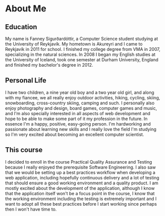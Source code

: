 About Me
=========

## Education
My name is Fanney Sigurðardóttir, a Computer Science student studying at the University of Reykjavík. 
My hometown is Akureyri and I came to Reykjavík in 2011 for school. 
I finished my college degree from VMA in 2007, specializing in the natural sciences. 
In 2008 I began my English studies at the University of Iceland, took one semester at Durham University, 
England and finished my bachelor's degree in 2012.

## Personal Life
I have two children, a nine year old boy and a two year old girl, 
and along with my fiancee, we all really enjoy outdoor activities, hiking, cycling, skiing, snowboarding,
cross-country skiing, camping and such.
I personally also enjoy photography and design, board games, computer games and music, and I'm also specially interested in
all aspects of web development and hope to be able to make some part of it my profession in the future.
In essence I'm a happy, positive, easy-going person. 
I'm hardworking and passionate about learning new skills and I really love the field I'm studying 
so I'm very excited about becoming an excellent computer scientist.

## This course
I decided to enroll in the course Practical Quality Assurance and Testing because I really enjoyed the prerequisite 
Software Engineering. I also saw that we would be setting up a best practices workflow when developing
a web application, including hopefully continuous delivery and a lot of testing that should ensure a good working environment
and a quality product. I am mostly excited about the development of the application, although I know that the application itself
won't be a focus point in the course, I know that the working environment including the testing is extremely important
and I want to adopt all these best practices before I start working since perhaps then I won't have time to.
